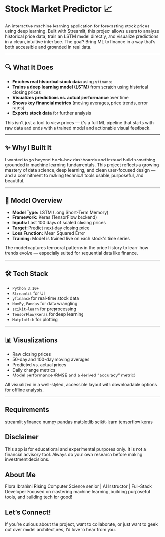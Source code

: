# Stock Market Predictor 📈

An interactive machine learning application for forecasting stock prices using deep learning. Built with Streamlit, this project allows users to analyze historical price data, train an LSTM model directly, and visualize predictions in a clean, intuitive interface. The goal? Bring ML to finance in a way that’s both accessible and grounded in real data.

---

## 🔍 What It Does

- **Fetches real historical stock data** using `yfinance`
- **Trains a deep learning model (LSTM)** from scratch using historical closing prices
- **Visualizes predictions vs. actual performance** over time
- **Shows key financial metrics** (moving averages, price trends, error rates)
- **Exports stock data** for further analysis

This isn't just a tool to view prices — it's a full ML pipeline that starts with raw data and ends with a trained model and actionable visual feedback.

---

## ✨ Why I Built It

I wanted to go beyond black-box dashboards and instead build something grounded in machine learning fundamentals. This project reflects a growing mastery of data science, deep learning, and clean user-focused design — and a commitment to making technical tools usable, purposeful, and beautiful.

---

## 🧠 Model Overview

- **Model Type:** LSTM (Long Short-Term Memory)
- **Framework:** Keras (TensorFlow backend)
- **Inputs:** Last 100 days of scaled closing prices
- **Target:** Predict next-day closing price
- **Loss Function:** Mean Squared Error
- **Training:** Model is trained live on each stock's time series

The model captures temporal patterns in the price history to learn how trends evolve — especially suited for sequential data like finance.

---

## 🛠️ Tech Stack

- `Python 3.10+`
- `Streamlit` for UI
- `yfinance` for real-time stock data
- `NumPy`, `Pandas` for data wrangling
- `scikit-learn` for preprocessing
- `TensorFlow/Keras` for deep learning
- `Matplotlib` for plotting

---

## 📊 Visualizations

- Raw closing prices
- 50-day and 100-day moving averages
- Predicted vs. actual prices
- Daily change metrics
- Model performance (RMSE and a derived “accuracy” metric)

All visualized in a well-styled, accessible layout with downloadable options for offline analysis.

---

## Requirements
streamlit
yfinance
numpy
pandas
matplotlib
scikit-learn
tensorflow
keras

## Disclaimer
This app is for educational and experimental purposes only. It is not a financial advisory tool. Always do your own research before making investment decisions.

## About Me
Flora Ibrahimi
Rising Computer Science senior | AI Instructor | Full-Stack Developer
Focused on mastering machine learning, building purposeful tools, and building tech for good!

## Let’s Connect! 
If you’re curious about the project, want to collaborate, or just want to geek out over model architectures, I’d love to hear from you.
